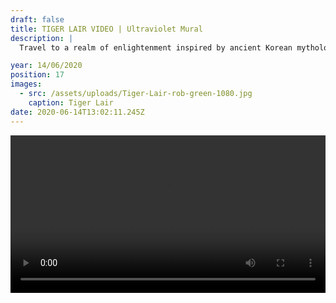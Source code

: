 ```yaml
---
draft: false
title: TIGER LAIR VIDEO | Ultraviolet Mural
description: |
  Travel to a realm of enlightenment inspired by ancient Korean mythology. A tiger undergoes a spiritual journey shifting through layers of enlightenment on his path to becoming human. Along the way he encounters shrines, temples and mediation gardens inhabited by Buddha & Yama (The Lord of Hell). Tune: Delirous - BCee, Kimyan Law

year: 14/06/2020
position: 17
images:
  - src: /assets/uploads/Tiger-Lair-rob-green-1080.jpg
    caption: Tiger Lair                   
date: 2020-06-14T13:02:11.245Z
---
```


 <!-- Add your local MP4 video -->
  <video width="100%" height="auto" controls>
    <source src="/assets/videos/Tiger_Lair_Rob_Green_NEW.mp4" type="video/mp4">
  </video>


